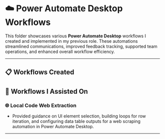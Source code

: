 # ☁️ Power Automate Desktop Workflows

This folder showcases various **Power Automate Desktop** workflows I created and implemented in my previous role. These automations streamlined communications, improved feedback tracking, supported team operations, and enhanced overall workflow efficiency.

---

## 📋 Workflows Created

## 🧩 Workflows I Assisted On

### 🌐 Local Code Web Extraction
- Provided guidance on UI element selection, building loops for row iteration, and configuring data table outputs for a web scraping automation in Power Automate Desktop.

---
